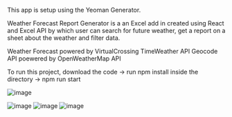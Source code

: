 This app is setup using the Yeoman Generator.

Weather Forecast Report Generator is a an Excel add in created using React and Excel API by which user can search for future weather, get a report on a sheet about the weather and filter data.

Weather Forecast powered by VirtualCrossing TimeWeather API
Geocode API poewered by OpenWeatherMap API

To run this project, download the code -> run npm install inside the directory -> npm run start

![image](https://user-images.githubusercontent.com/21171567/200199387-09071fe4-2140-45fc-bbfd-20c32d271967.png)

![image](https://user-images.githubusercontent.com/21171567/200199293-74b95055-1c17-4ac6-8332-ec26391391e7.png)
![image](https://user-images.githubusercontent.com/21171567/200199307-97155b4f-9b1e-4276-8429-6313ded0cfb8.png)
![image](https://user-images.githubusercontent.com/21171567/200199349-a87d0881-d799-4581-a4a3-cdc7b035705a.png)
